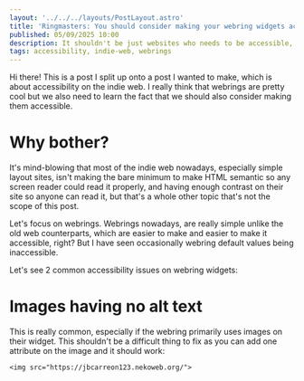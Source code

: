 ```yaml
---
layout: '../../../layouts/PostLayout.astro'
title: 'Ringmasters: You should consider making your webring widgets accessible'
published: 05/09/2025 10:00
description: It shouldn't be just websites who needs to be accessible, the external components of a website should be also accessible!
tags: accessibility, indie-web, webrings
---
```


Hi there! This is a post I split up onto a post I wanted to make, which is about accessibility on the indie web. I really think that webrings are pretty cool but we also need to learn the fact that we should also consider making them accessible.

# Why bother?
It's mind-blowing that most of the indie web nowadays, especially simple layout sites, isn't making the bare minimum to make HTML semantic so any screen reader could read it properly, and having enough contrast on their site so anyone can read it, but that's a whole other topic that's not the scope of this post.

Let's focus on webrings. Webrings nowadays, are really simple unlike the old web counterparts, which are easier to make and easier to make it accessible, right? But I have seen occasionally webring default values being inaccessible.

Let's see 2 common accessibility issues on webring widgets:

# Images having no alt text
This is really common, especially if the webring primarily uses images on their widget. This shouldn't be a difficult thing to fix as you can add one attribute on the image and it should work:
```
<img src="https://jbcarreon123.nekoweb.org/">
```